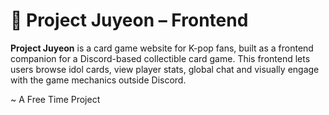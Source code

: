 # 🎴 Project Juyeon – Frontend

**Project Juyeon** is a card game website for K-pop fans, built as a frontend companion for a Discord-based collectible card game. This frontend lets users browse idol cards, view player stats, global chat and visually engage with the game mechanics outside Discord.

~ A Free Time Project
